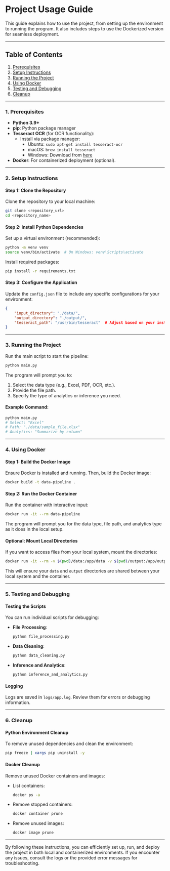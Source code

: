 # **Project Usage Guide**

This guide explains how to use the project, from setting up the environment to running the program. It also includes steps to use the Dockerized version for seamless deployment.

---

## **Table of Contents**
1. [Prerequisites](#prerequisites)
2. [Setup Instructions](#setup-instructions)
3. [Running the Project](#running-the-project)
4. [Using Docker](#using-docker)
5. [Testing and Debugging](#testing-and-debugging)
6. [Cleanup](#cleanup)

---

### **1. Prerequisites**
- **Python 3.9+**
- **pip**: Python package manager
- **Tesseract OCR** (for OCR functionality):
  - Install via package manager:
    - Ubuntu: `sudo apt-get install tesseract-ocr`
    - macOS: `brew install tesseract`
    - Windows: Download from [here](https://github.com/tesseract-ocr/tesseract)
- **Docker**: For containerized deployment (optional).

---

### **2. Setup Instructions**

#### **Step 1: Clone the Repository**
Clone the repository to your local machine:
```bash
git clone <repository_url>
cd <repository_name>
```

#### **Step 2: Install Python Dependencies**
Set up a virtual environment (recommended):
```bash
python -m venv venv
source venv/bin/activate  # On Windows: venv\Scripts\activate
```

Install required packages:
```bash
pip install -r requirements.txt
```

#### **Step 3: Configure the Application**
Update the `config.json` file to include any specific configurations for your environment:
```json
{
    "input_directory": "./data/",
    "output_directory": "./output/",
    "tesseract_path": "/usr/bin/tesseract"  # Adjust based on your installation
}
```

---

### **3. Running the Project**
Run the main script to start the pipeline:
```bash
python main.py
 ```

The program will prompt you to:
1. Select the data type (e.g., Excel, PDF, OCR, etc.).
2. Provide the file path.
3. Specify the type of analytics or inference you need.

#### **Example Command**:
```bash
python main.py
# Select: "Excel"
# Path: "./data/sample_file.xlsx"
# Analytics: "Summarize by column"
```

---

### **4. Using Docker**

#### **Step 1: Build the Docker Image**
Ensure Docker is installed and running. Then, build the Docker image:
```bash
docker build -t data-pipeline .
```

#### **Step 2: Run the Docker Container**
Run the container with interactive input:
```bash
docker run -it --rm data-pipeline
```

The program will prompt you for the data type, file path, and analytics type as it does in the local setup.

#### **Optional: Mount Local Directories**
If you want to access files from your local system, mount the directories:
```bash
docker run -it --rm -v $(pwd)/data:/app/data -v $(pwd)/output:/app/output data-pipeline
```
This will ensure your `data` and `output` directories are shared between your local system and the container.

---

### **5. Testing and Debugging**

#### **Testing the Scripts**
You can run individual scripts for debugging:
- **File Processing**:
  ```bash
  python file_processing.py
  ```
- **Data Cleaning**:
  ```bash
  python data_cleaning.py
  ```
- **Inference and Analytics**:
  ```bash
  python inference_and_analytics.py
  ```

#### **Logging**
Logs are saved in `logs/app.log`. Review them for errors or debugging information.

---

### **6. Cleanup**

#### **Python Environment Cleanup**
To remove unused dependencies and clean the environment:
```bash
pip freeze | xargs pip uninstall -y
```

#### **Docker Cleanup**
Remove unused Docker containers and images:
- List containers:
  ```bash
  docker ps -a
  ```
- Remove stopped containers:
  ```bash
  docker container prune
  ```
- Remove unused images:
  ```bash
  docker image prune
  ```

---

By following these instructions, you can efficiently set up, run, and deploy the project in both local and containerized environments. If you encounter any issues, consult the logs or the provided error messages for troubleshooting.



